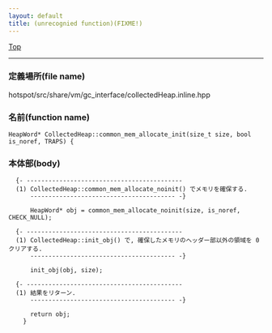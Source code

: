 ```yaml
---
layout: default
title: (unrecognied function)(FIXME!)
---
```

[Top](../index.html)

--- 
### 定義場所(file name)
hotspot/src/share/vm/gc_interface/collectedHeap.inline.hpp

### 名前(function name)
```
HeapWord* CollectedHeap::common_mem_allocate_init(size_t size, bool is_noref, TRAPS) {
```

### 本体部(body)
```
  {- -------------------------------------------
  (1) CollectedHeap::common_mem_allocate_noinit() でメモリを確保する.
      ---------------------------------------- -}

	  HeapWord* obj = common_mem_allocate_noinit(size, is_noref, CHECK_NULL);

  {- -------------------------------------------
  (1) CollectedHeap::init_obj() で, 確保したメモリのヘッダー部以外の領域を 0 クリアする.
      ---------------------------------------- -}

	  init_obj(obj, size);

  {- -------------------------------------------
  (1) 結果をリターン.
      ---------------------------------------- -}

	  return obj;
	}
	
```


